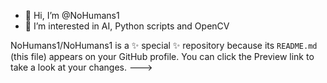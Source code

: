 - 👋 Hi, I’m @NoHumans1
- 👀 I’m interested in AI, Python scripts and OpenCV

NoHumans1/NoHumans1 is a ✨ special ✨ repository because its `README.md` (this file) appears on your GitHub profile.
You can click the Preview link to take a look at your changes.
--->
